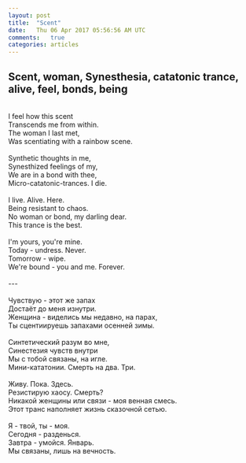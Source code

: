 ```yaml
---
layout: post
title:  "Scent"
date:   Thu 06 Apr 2017 05:56:56 AM UTC
comments:   true
categories: articles
---
```


## Scent, woman, Synesthesia, catatonic trance, alive, feel, bonds, being

<br/> I feel how this scent
<br/> Transcends me from within.
<br/> The woman I last met,
<br/> Was scentiating with a rainbow scene.
<br/> 
<br/> Synthetic thoughts in me,
<br/> Synesthized feelings of my,
<br/> We are in a bond with thee,
<br/> Micro-catatonic-trances. I die.
<br/> 
<br/> I live. Alive. Here.
<br/> Being resistant to chaos.
<br/> No woman or bond, my darling dear.
<br/> This trance is the best.
<br/> 
<br/> I'm yours, you're mine.
<br/> Today - undress. Never.
<br/> Tomorrow - wipe.
<br/> We're bound - you and me. Forever.
<br/> 
<br/> ---
<br/> 
<br/> Чувствую - этот же запах
<br/> Достаёт до меня изнутри.
<br/> Женщина - виделись мы недавно, на парах,
<br/> Ты сцентиируешь запахами осенней зимы.
<br/> 
<br/> Синтетический разум во мне,
<br/> Синестeзия чувств внутри
<br/> Мы с тобой связаны, на игле.
<br/> Мини-кататонии. Смерть на два. Три.
<br/> 
<br/> Живу. Пока. Здесь.
<br/> Резистирую хаосу. Смерть?
<br/> Никакой женщины или связи - моя венная смесь.
<br/> Этот транс наполняет жизнь сказочной сетью.
<br/> 
<br/> Я - твой, ты - моя.
<br/> Сегодня - разденься.
<br/> Завтра - умойся. Январь.
<br/> Мы связаны, лишь на вечность.
